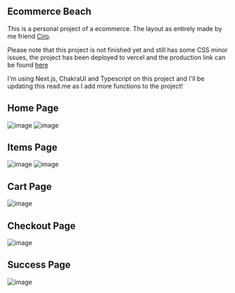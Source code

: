 ## Ecommerce Beach
This is a personal project of a ecommerce. The layout as entirely made by me friend [Ciro](https://github.com/CiroRocha).

Please note that this project is not finished yet and still has some CSS minor issues, the project has been deployed to vercel and the production link can be found [here](https://ecommerce-coral-alpha.vercel.app/)

I'm using Next.js, ChakraUI and Typescript on this project and I'll be updating this read.me as I add more functions to the project!

## Home Page
![image](https://imgur.com/r5QPckH.png)
![image](https://imgur.com/dTa8vmL.png)

## Items Page
![image](https://imgur.com/dYjeMpG.png)
![image](https://imgur.com/a28r0ks.png)

## Cart Page
![image](https://imgur.com/aTKa7Kf.png)

## Checkout Page
![image](https://imgur.com/0H32rik.png)

## Success Page
![image](https://imgur.com/d7wRBf1.png)
